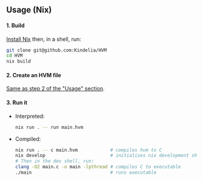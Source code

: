 Usage (Nix)
-----------

#### 1. Build

[Install Nix](https://nixos.org/manual/nix/stable/installation/installation.html) then, in a shell, run:

```sh
git clone git@github.com:Kindelia/HVM
cd HVM
nix build
```

#### 2. Create an HVM file

[Same as step 2 of the "Usage" section](./README.md#2-create-a-hvm-file).

#### 3. Run it

* Interpreted:

    ```sh
    nix run . -- run main.hvm
    ```

* Compiled:

    ```sh
    nix run . -- c main.hvm            # compiles hvm to C
    nix develop                        # initialises nix development shell
    # Then in the dev shell, run:
    clang -O2 main.c -o main -lpthread # compiles C to executable
    ./main                             # runs executable
    ```
